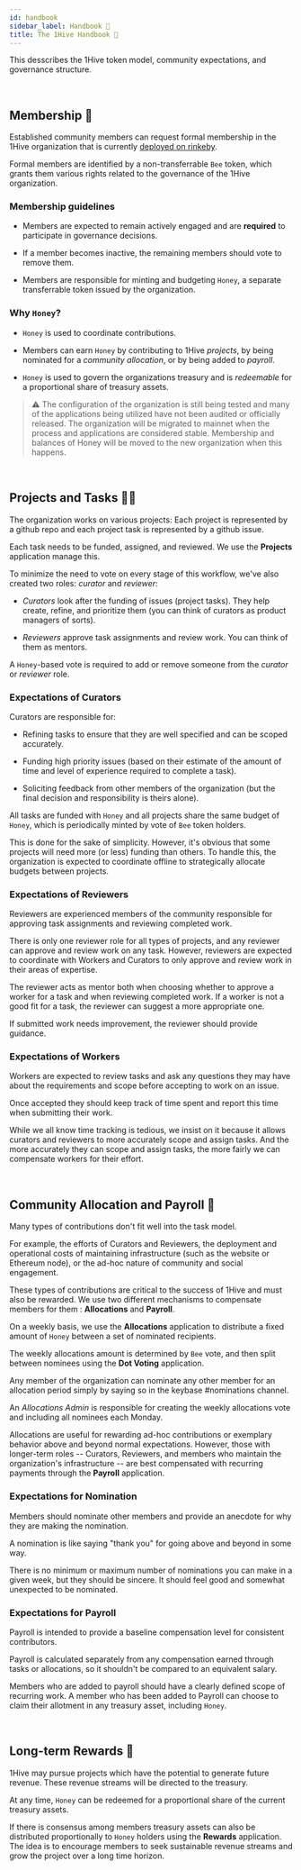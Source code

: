 ```yaml
---
id: handbook
sidebar_label: Handbook 📒
title: The 1Hive Handbook 📒
---
```


This desscribes the 1Hive token model, community expectations, and governance structure. 

<br>

## Membership 🐝

Established community members can request formal membership in the 1Hive organization that is currently [deployed on rinkeby](https://rinkeby.aragon.org/#/0xe520428C232F6Da6f694b121181f907931fD2211).

Formal members are identified by a non-transferrable `Bee` token, which grants them various rights related to the governance of the 1Hive organization.

### Membership guidelines

- Members are expected to remain actively engaged and are **required** to participate in governance decisions.

- If a member becomes inactive, the remaining members should vote to remove them.

- Members are responsible for minting and budgeting `Honey`, a separate transferrable token issued by the organization.

### Why `Honey`?

- `Honey` is used to coordinate contributions.

- Members can earn `Honey` by contributing to 1Hive *projects*, by being nominated for a *community allocation*, or by being added to *payroll*. 

- `Honey` is used to govern the organizations treasury and is *redeemable* for a proportional share of treasury assets.

> ⚠️ The configuration of the organization is still being tested and many of the applications being utilized have not been audited or officially released. The organization will be migrated to mainnet when the process and applications are considered stable. Membership and balances of Honey will be moved to the new organization when this happens.

<br>

## Projects and Tasks 🤹‍♂️

The organization works on various projects: Each project is represented by a github repo and each project task is represented by a github issue.

Each task needs to be funded, assigned, and reviewed. We use the **Projects** application manage this.

To minimize the need to vote on every stage of this workflow, we've also created two roles: *curator* and *reviewer*:

- *Curators* look after the funding of issues (project tasks). They help create, refine, and prioritize them (you can think of curators as product managers of sorts).

- *Reviewers* approve task assignments and review work. You can think of them as mentors.

A `Honey`-based vote is required to add or remove someone from the *curator* or *reviewer* role.

### Expectations of Curators

Curators are responsible for:

- Refining tasks to ensure that they are well specified and can be scoped accurately.

- Funding high priority issues (based on their estimate of the amount of time and level of experience required to complete a task). 

- Soliciting feedback from other members of the organization (but the final decision and responsibility is theirs alone).

All tasks are funded with `Honey` and all projects share the same budget of `Honey`, which is periodically minted by vote of `Bee` token holders.

This is done for the sake of simplicity. However, it's obvious that some projects will need more (or less) funding than others. To handle this, the organization is expected to coordinate offline to strategically allocate budgets between projects.

### Expectations of Reviewers

Reviewers are experienced members of the community responsible for approving task assignments and reviewing completed work. 

There is only one reviewer role for all types of projects, and any reviewer can approve and review work on any task. However, reviewers are expected to coordinate with Workers and Curators to only approve and review work in their areas of expertise.

The reviewer acts as mentor both when choosing whether to approve a worker for a task and when reviewing completed work. If a worker is not a good fit for a task, the reviewer can suggest a more appropriate one.

If submitted work needs improvement, the reviewer should provide guidance.

### Expectations of Workers

Workers are expected to review tasks and ask any questions they may have about the requirements and scope before accepting to work on an issue.

Once accepted they should keep track of time spent and report this time when submitting their work. 

While we all know time tracking is tedious, we insist on it because it allows curators and reviewers to more accurately scope and assign tasks. And the more accurately they can scope and assign tasks, the more fairly we can compensate workers for their effort.

<br>

## Community Allocation and Payroll 💸

Many types of contributions don't fit well into the task model.

For example, the efforts of Curators and Reviewers, the deployment and operational costs of maintaining infrastructure (such as the website or Ethereum node), or the ad-hoc nature of community and social engagement. 

These types of contributions are critical to the success of 1Hive and must also be rewarded. We use two different mechanisms to compensate members for them : **Allocations** and **Payroll**.

On a weekly basis, we use the **Allocations** application to distribute a fixed amount of `Honey` between a set of nominated recipients.

The weekly allocations amount is determined by `Bee` vote, and then split between nominees using the **Dot Voting** application.

Any member of the organization can nominate any other member for an allocation period simply by saying so in the keybase #nominations channel.

An *Allocations Admin* is responsible for creating the weekly allocations vote and including all nominees each Monday.

Allocations are useful for rewarding ad-hoc contributions or exemplary behavior above and beyond normal expectations. However, those with longer-term roles -- Curators, Reviewers, and members who maintain the organization's infrastructure -- are best compensated with recurring payments through the **Payroll** application.

### Expectations for Nomination
Members should nominate other members and provide an anecdote for why they are making the nomination.

A nomination is like saying "thank you" for going above and beyond in some way.

There is no minimum or maximum number of nominations you can make in a given week, but they should be sincere. It should feel good and somewhat unexpected to be nominated.

### Expectations for Payroll
Payroll is intended to provide a baseline compensation level for consistent contributors. 
 
Payroll is calculated separately from any compensation earned through tasks or allocations, so it shouldn't be compared to an equivalent salary.

Members who are added to payroll should have a clearly defined scope of recurring work. A member who has been added to Payroll can choose to claim their allotment in any treasury asset, including `Honey`.

 <br>

## Long-term Rewards 🍯

1Hive may pursue projects which have the potential to generate future revenue. These revenue streams will be directed to the treasury.

At any time, `Honey` can be redeemed for a proportional share of the current treasury assets.

If there is consensus among members treasury assets can also be distributed proportionally to `Honey` holders using the **Rewards** application. The idea is to encourage members to seek sustainable revenue streams and grow the project over a long time horizon.

